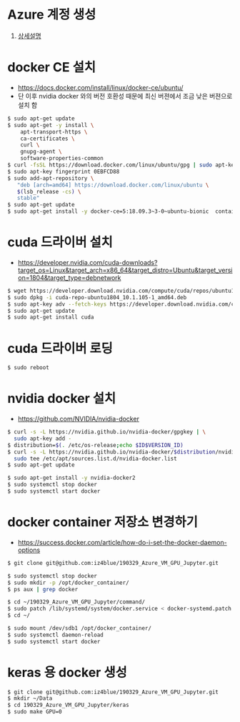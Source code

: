 # Azure 계정 생성

1. [상세설명](https://github.com/MijeongJeon/181215_AIBootCamp_Azure_ML_StudioHOL)

# docker CE 설치

- https://docs.docker.com/install/linux/docker-ce/ubuntu/
- 단 이후 nvidia docker 와의 버전 호환성 때문에 최신 버젼에서 조금 낮은 버젼으로 설치 함


```bash
$ sudo apt-get update
$ sudo apt-get -y install \
    apt-transport-https \
    ca-certificates \
    curl \
    gnupg-agent \
    software-properties-common
$ curl -fsSL https://download.docker.com/linux/ubuntu/gpg | sudo apt-key add -
$ sudo apt-key fingerprint 0EBFCD88
$ sudo add-apt-repository \
   "deb [arch=amd64] https://download.docker.com/linux/ubuntu \
   $(lsb_release -cs) \
   stable"
$ sudo apt-get update
$ sudo apt-get install -y docker-ce=5:18.09.3~3-0~ubuntu-bionic  containerd.io docker-ce-cli
```


# cuda 드라이버 설치

- https://developer.nvidia.com/cuda-downloads?target_os=Linux&target_arch=x86_64&target_distro=Ubuntu&target_version=1804&target_type=debnetwork

```bash
$ wget https://developer.download.nvidia.com/compute/cuda/repos/ubuntu1804/x86_64/cuda-repo-ubuntu1804_10.1.105-1_amd64.deb
$ sudo dpkg -i cuda-repo-ubuntu1804_10.1.105-1_amd64.deb
$ sudo apt-key adv --fetch-keys https://developer.download.nvidia.com/compute/cuda/repos/ubuntu1804/x86_64/7fa2af80.pub
$ sudo apt-get update
$ sudo apt-get install cuda
```

# cuda 드라이버 로딩

```bash
$ sudo reboot
```

# nvidia docker 설치

- https://github.com/NVIDIA/nvidia-docker

```bash
$ curl -s -L https://nvidia.github.io/nvidia-docker/gpgkey | \
  sudo apt-key add -
$ distribution=$(. /etc/os-release;echo $ID$VERSION_ID)
$ curl -s -L https://nvidia.github.io/nvidia-docker/$distribution/nvidia-docker.list | \
  sudo tee /etc/apt/sources.list.d/nvidia-docker.list
$ sudo apt-get update

$ sudo apt-get install -y nvidia-docker2
$ sudo systemctl stop docker
$ sudo systemctl start docker
```


# docker container 저장소 변경하기

- https://success.docker.com/article/how-do-i-set-the-docker-daemon-options

```bash
$ git clone git@github.com:iz4blue/190329_Azure_VM_GPU_Jupyter.git
```

```bash
$ sudo systemctl stop docker
$ sudo mkdir -p /opt/docker_container/
$ ps aux | grep docker
```

```bash
$ cd ~/190329_Azure_VM_GPU_Jupyter/command/
$ sudo patch /lib/systemd/system/docker.service < docker-systemd.patch
$ cd ~/
```

```bash
$ sudo mount /dev/sdb1 /opt/docker_container/
$ sudo systemctl daemon-reload
$ sudo systemctl start docker
```


# keras 용 docker 생성

```bash
$ git clone git@github.com:iz4blue/190329_Azure_VM_GPU_Jupyter.git
$ mkdir ~/Data
$ cd 190329_Azure_VM_GPU_Jupyter/keras
$ sudo make GPU=0
```
